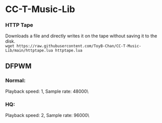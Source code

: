 # CC-T-Music-Lib
### HTTP Tape ###
Downloads a file and directly writes it on the tape without saving it to the disk.\
`wget https://raw.githubusercontent.com/ToyB-Chan/CC-T-Music-Lib/main/httptape.lua httptape.lua`

## DFPWM ##
### Normal: ###
Playback speed: 1, Sample rate: 48000\

### HQ: ###
Playback speed: 2, Sample rate: 96000\
